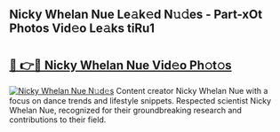 ## Nicky Whelan Nue Le𝚊k𝚎d N𝚞𝚍es - Part-xOt Photos Vid𝚎o Le𝚊ks tiRu1

# <h2><a href="http://fb9iaz1.evod.top/?m=Nicky+Whelan+Nue">🔗 👉🔴 Nicky Whelan Nue Vid𝚎o Ph𝚘t𝚘s</a></h2>

[![Nicky Whelan Nue N𝚞d𝚎s](https://i.imgur.com/8V9OHl7.gif)](http://fb9iaz1.evod.top/?m=Nicky+Whelan+Nue)
Content creator Nicky Whelan Nue with a focus on dance trends and lifestyle snippets. Respected scientist Nicky Whelan Nue, recognized for their groundbreaking research and contributions to their field. 
